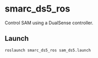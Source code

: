 # smarc_ds5_ros

Control SAM using a DualSense controller.

## Launch

```bash
roslaunch smarc_ds5_ros sam_ds5.launch
```